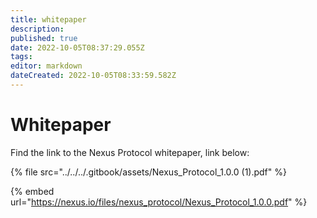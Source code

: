 ```yaml
---
title: whitepaper
description: 
published: true
date: 2022-10-05T08:37:29.055Z
tags: 
editor: markdown
dateCreated: 2022-10-05T08:33:59.582Z
---
```


# Whitepaper

Find the link to the Nexus Protocol whitepaper, link below: &#x20;

{% file src="../../../.gitbook/assets/Nexus_Protocol_1.0.0 (1).pdf" %}

{% embed url="https://nexus.io/files/nexus_protocol/Nexus_Protocol_1.0.0.pdf" %}
